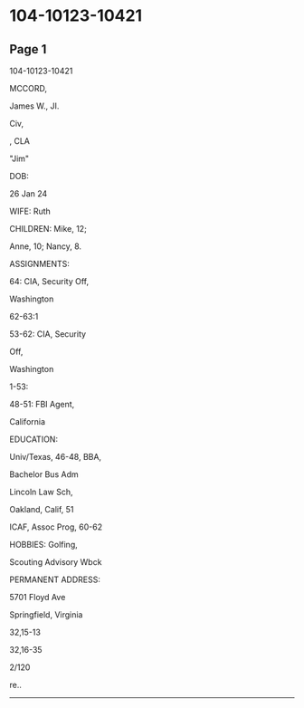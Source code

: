 # 104-10123-10421

## Page 1

104-10123-10421

MCCORD,

James W., JI.

Civ,

, CLA

"Jim"

DOB:

26 Jan 24

WIFE: Ruth

CHILDREN: Mike, 12;

Anne, 10; Nancy, 8.

ASSIGNMENTS:

64: CIA, Security Off,

Washington

62-63:1

53-62: CIA, Security

Off,

Washington

1-53:

48-51: FBI Agent,

California

EDUCATION:

Univ/Texas, 46-48, BBA,

Bachelor Bus Adm

Lincoln Law Sch,

Oakland, Calif, 51

ICAF, Assoc Prog, 60-62

HOBBIES: Golfing,

Scouting Advisory Wbck

PERMANENT ADDRESS:

5701 Floyd Ave

Springfield, Virginia

32,15-13

32,16-35

2/120

re..

---

